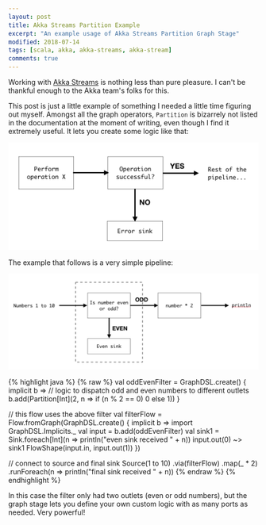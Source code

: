 ```yaml
---
layout: post
title: Akka Streams Partition Example
excerpt: "An example usage of Akka Streams Partition Graph Stage"
modified: 2018-07-14
tags: [scala, akka, akka-streams, akka-stream]
comments: true
---
```


Working with [Akka Streams](https://doc.akka.io/docs/akka/current/stream/index.html) is nothing less than pure pleasure. I can't be thankful enough to the Akka team's folks for this.

This post is just a little example of something I needed a little time figuring out myself. Amongst all the graph operators, `Partition` is bizarrely not listed in the documentation at the moment of writing, even though I find it extremely useful. It lets you create some logic like that: 

![A filter logic](/images/2018-07-14-partitionpipeline.png)

The example that follows is a very simple pipeline:

![Even/odd pipeline](/images/2018-07-14-even-odd-flow.png)

{% highlight java %}
{% raw %}
val oddEvenFilter = GraphDSL.create() { implicit b =>
  // logic to dispatch odd and even numbers to different outlets
  b.add(Partition[Int](2, n => if (n % 2 == 0) 0 else 1))
}

// this flow uses the above filter
val filterFlow = Flow.fromGraph(GraphDSL.create() { implicit b =>
  import GraphDSL.Implicits._
  val input = b.add(oddEvenFilter)
  val sink1 = Sink.foreach[Int](n => println("even sink received " + n))
  input.out(0) ~> sink1
  FlowShape(input.in, input.out(1))
})

// connect to source and final sink
Source(1 to 10)
  .via(filterFlow)
  .map(_ * 2)
  .runForeach(n => println("final sink received " + n))
{% endraw %}
{% endhighlight %}

In this case the filter only had two outlets (even or odd numbers), but the graph stage lets you define your own custom logic with as many ports as needed. Very powerful!
